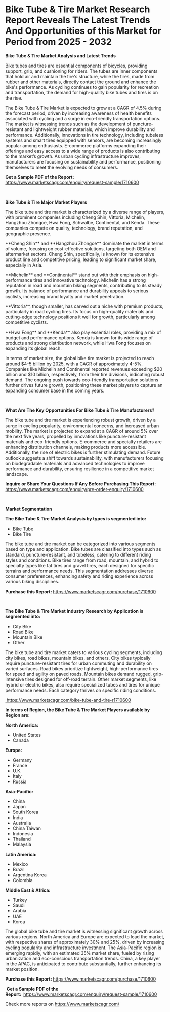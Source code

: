 <p><h1>Bike Tube & Tire Market Research Report Reveals The Latest Trends And Opportunities of this Market for Period from 2025 - 2032</h1></p><p><strong>Bike Tube & Tire Market Analysis and Latest Trends</strong></p>
<p><p>Bike tubes and tires are essential components of bicycles, providing support, grip, and cushioning for riders. The tubes are inner components that hold air and maintain the tire's structure, while the tires, made from rubber and other materials, directly contact the ground and enhance the bike's performance. As cycling continues to gain popularity for recreation and transportation, the demand for high-quality bike tubes and tires is on the rise.</p><p>The Bike Tube & Tire Market is expected to grow at a CAGR of 4.5% during the forecast period, driven by increasing awareness of health benefits associated with cycling and a surge in eco-friendly transportation options. The market is witnessing trends such as the development of puncture-resistant and lightweight rubber materials, which improve durability and performance. Additionally, innovations in tire technology, including tubeless systems and smart tires equipped with sensors, are becoming increasingly popular among enthusiasts. E-commerce platforms expanding their offerings and easy access to a wide range of products is also contributing to the market’s growth. As urban cycling infrastructure improves, manufacturers are focusing on sustainability and performance, positioning themselves to meet the evolving needs of consumers.</p></p>
<p><strong>Get a Sample PDF of the Report:&nbsp;</strong> <a href="https://www.marketscagr.com/enquiry/request-sample/1710600?utm_campaign=1166&utm_medium=2&utm_source=Github&utm_content=ia&utm_term=10012025&utm_id=bike-tube-tire">https://www.marketscagr.com/enquiry/request-sample/1710600</a></p>
<p>&nbsp;</p>
<p><strong>Bike Tube & Tire Major Market Players</strong></p>
<p><p>The bike tube and tire market is characterized by a diverse range of players, with prominent companies including Cheng Shin, Vittoria, Michelin, Hangzhou Zhongce, Hwa Fong, Schwalbe, Continental, and Kenda. These companies compete on quality, technology, brand reputation, and geographic presence.</p><p>**Cheng Shin** and **Hangzhou Zhongce** dominate the market in terms of volume, focusing on cost-effective solutions, targeting both OEM and aftermarket sectors. Cheng Shin, specifically, is known for its extensive product line and competitive pricing, leading to significant market share, especially in Asia.</p><p>**Michelin** and **Continental** stand out with their emphasis on high-performance tires and innovative technology. Michelin has a strong reputation in road and mountain biking segments, contributing to its steady growth. Its balance of performance and durability appeals to serious cyclists, increasing brand loyalty and market penetration.</p><p>**Vittoria**, though smaller, has carved out a niche with premium products, particularly in road cycling tires. Its focus on high-quality materials and cutting-edge technology positions it well for growth, particularly among competitive cyclists.</p><p>**Hwa Fong** and **Kenda** also play essential roles, providing a mix of budget and performance options. Kenda is known for its wide range of products and strong distribution network, while Hwa Fong focuses on expanding its global reach.</p><p>In terms of market size, the global bike tire market is projected to reach around $4-5 billion by 2025, with a CAGR of approximately 4-5%. Companies like Michelin and Continental reported revenues exceeding $20 billion and $10 billion, respectively, from their tire divisions, indicating robust demand. The ongoing push towards eco-friendly transportation solutions further drives future growth, positioning these market players to capture an expanding consumer base in the coming years.</p></p>
<p>&nbsp;</p>
<p><strong>What Are The Key Opportunities For Bike Tube & Tire Manufacturers?</strong></p>
<p><p>The bike tube and tire market is experiencing robust growth, driven by a surge in cycling popularity, environmental concerns, and increased urban mobility. The market is projected to expand at a CAGR of around 5% over the next five years, propelled by innovations like puncture-resistant materials and eco-friendly options. E-commerce and specialty retailers are enhancing distribution channels, making products more accessible. Additionally, the rise of electric bikes is further stimulating demand. Future outlook suggests a shift towards sustainability, with manufacturers focusing on biodegradable materials and advanced technologies to improve performance and durability, ensuring resilience in a competitive market landscape.</p></p>
<p><strong>Inquire or Share Your Questions If Any Before Purchasing This Report:</strong> <a href="https://www.marketscagr.com/enquiry/pre-order-enquiry/1710600?utm_campaign=1166&utm_medium=2&utm_source=Github&utm_content=ia&utm_term=10012025&utm_id=bike-tube-tire">https://www.marketscagr.com/enquiry/pre-order-enquiry/1710600</a></p>
<p>&nbsp;</p>
<p><strong>Market Segmentation</strong></p>
<p><strong>The Bike Tube & Tire Market Analysis by types is segmented into:</strong></p>
<p><ul><li>Bike Tube</li><li>Bike Tire</li></ul></p>
<p><p>The bike tube and tire market can be categorized into various segments based on type and application. Bike tubes are classified into types such as standard, puncture-resistant, and tubeless, catering to different riding styles and conditions. Bike tires range from road, mountain, and hybrid to specialty types like fat tires and gravel tires, each designed for specific terrains and performance needs. This segmentation addresses diverse consumer preferences, enhancing safety and riding experience across various biking disciplines.</p></p>
<p><strong>Purchase this Report:&nbsp;</strong><a href="https://www.marketscagr.com/purchase/1710600?utm_campaign=1166&utm_medium=2&utm_source=Github&utm_content=ia&utm_term=10012025&utm_id=bike-tube-tire">https://www.marketscagr.com/purchase/1710600</a></p>
<p>&nbsp;</p>
<p><strong>The Bike Tube & Tire Market Industry Research by Application is segmented into:</strong></p>
<p><ul><li>City Bike</li><li>Road Bike</li><li>Mountain Bike</li><li>Other</li></ul></p>
<p><p>The bike tube and tire market caters to various cycling segments, including city bikes, road bikes, mountain bikes, and others. City bikes typically require puncture-resistant tires for urban commuting and durability on varied surfaces. Road bikes prioritize lightweight, high-performance tires for speed and agility on paved roads. Mountain bikes demand rugged, grip-intensive tires designed for off-road terrain. Other market segments, like hybrid or electric bikes, also require specialized tubes and tires for unique performance needs. Each category thrives on specific riding conditions.</p></p>
<p><a href="https://www.marketscagr.com/bike-tube-and-tire-r1710600?utm_campaign=1166&utm_medium=2&utm_source=Github&utm_content=ia&utm_term=10012025&utm_id=bike-tube-tire">&nbsp;https://www.marketscagr.com/bike-tube-and-tire-r1710600</a></p>
<p><strong>In terms of Region, the Bike Tube & Tire Market Players available by Region are:</strong></p>
<p>
    <p> <strong> North America: </strong>
        <ul>
            <li>United States</li>
            <li>Canada</li>
        </ul>
        </p> 
    <p> <strong> Europe: </strong>
        <ul>
            <li>Germany</li>
            <li>France</li>
            <li>U.K.</li>
            <li>Italy</li>
            <li>Russia</li>
        </ul>
        </p> 
    <p> <strong> Asia-Pacific: </strong>
        <ul>
            <li>China</li>
            <li>Japan</li>
            <li>South Korea</li>
            <li>India</li>
            <li>Australia</li>
            <li>China Taiwan</li>
            <li>Indonesia</li>
            <li>Thailand</li>
            <li>Malaysia</li>
        </ul>
        </p> 
    <p> <strong> Latin America: </strong>
        <ul>
            <li>Mexico</li>
            <li>Brazil</li>
            <li>Argentina Korea</li>
            <li>Colombia</li>
        </ul>
        </p> 
    <p> <strong> Middle East & Africa: </strong>
        <ul>
            <li>Turkey</li>
            <li>Saudi</li>
            <li>Arabia</li>
            <li>UAE</li>
            <li>Korea</li>
        </ul>
    </p>
    </p>
<p><p>The global bike tube and tire market is witnessing significant growth across various regions. North America and Europe are expected to lead the market, with respective shares of approximately 30% and 25%, driven by increasing cycling popularity and infrastructure investment. The Asia-Pacific region is emerging rapidly, with an estimated 35% market share, fueled by rising urbanization and eco-conscious transportation trends. China, a key player in the APAC, is anticipated to contribute substantially, further enhancing its market position.</p></p>
<p><strong>Purchase this Report: </strong><a href="https://www.marketscagr.com/purchase/1710600?utm_campaign=1166&utm_medium=2&utm_source=Github&utm_content=ia&utm_term=10012025&utm_id=bike-tube-tire">https://www.marketscagr.com/purchase/1710600</a></p>
<p>&nbsp;<strong>Get a Sample PDF of the Report:&nbsp;&nbsp;</strong><a href="https://www.marketscagr.com/enquiry/request-sample/1710600?utm_campaign=1166&utm_medium=2&utm_source=Github&utm_content=ia&utm_term=10012025&utm_id=bike-tube-tire">https://www.marketscagr.com/enquiry/request-sample/1710600</a></p>
<p><strong></strong></p>
<p>Check more reports on <a href="https://www.marketscagr.com/?utm_campaign=1166&utm_medium=2&utm_source=Github&utm_content=ia&utm_term=10012025&utm_id=bike-tube-tire">https://www.marketscagr.com/</a></p>